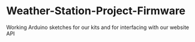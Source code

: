 # Weather-Station-Project-Firmware
Working Arduino sketches for our kits and for interfacing with our website API
